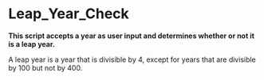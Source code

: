 # Leap_Year_Check
__This script accepts a year as user input and determines whether or not it is a leap year.__

A leap year is a year that is divisible by 4, except for years that are divisible by 100 but not by 400.
